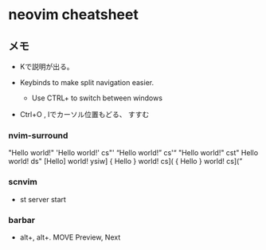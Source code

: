# neovim cheatsheet

## メモ
- Kで説明が出る。
- Keybinds to make split navigation easier.
  -  Use CTRL+<hjkl> to switch between windows

- Ctrl+O , Iでカーソル位置もどる、 すすむ

### nvim-surround
"Hello world!" 
'Hello world!' cs"'
<q>Hello world!</q> cs'<q>
"Hello world!" cst"
Hello world! ds"
[Hello] world! ysiw]
{  Hello  } world! cs](
{  Hello  } world! cs](





### scnvim
- st server start

### barbar
- alt+, alt+. MOVE Preview, Next

